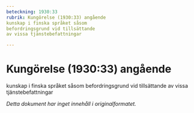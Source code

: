 ```yaml
---
beteckning: 1930:33
rubrik: Kungörelse (1930:33) angående 
kunskap i finska språket såsom 
befordringsgrund vid tillsättande 
av vissa tjänstebefattningar

---
```

# Kungörelse (1930:33) angående 
kunskap i finska språket såsom 
befordringsgrund vid tillsättande 
av vissa tjänstebefattningar

*Detta dokument har inget innehåll i originalformatet.*